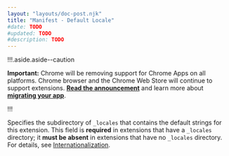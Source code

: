 ```yaml
---
layout: "layouts/doc-post.njk"
title: "Manifest - Default Locale"
#date: TODO
#updated: TODO
#description: TODO
---
```


!!!.aside.aside--caution

**Important:** Chrome will be removing support for Chrome Apps on all platforms. Chrome browser and
the Chrome Web Store will continue to support extensions. [**Read the announcement**][1] and learn
more about [**migrating your app**][2].

!!!

Specifies the subdirectory of `_locales` that contains the default strings for this extension. This
field is **required** in extensions that have a `_locales` directory; it **must be absent** in
extensions that have no `_locales` directory. For details, see [Internationalization][3].

[1]: https://blog.chromium.org/2020/01/moving-forward-from-chrome-apps.html
[2]: /apps/migration
[3]: /extensions/i18n
